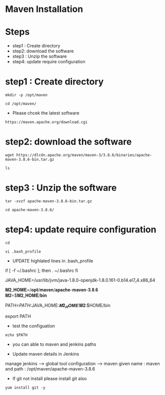 # Maven Installation 

# Steps
- step1 : Create directory 
- step2: download the software
- step3 : Unzip the software
- step4: update require configuration

# step1 : Create directory 
```
mkdir -p /opt/maven
```
```
cd /opt/maven/
```
- Please chcek the latest software 
```
https://maven.apache.org/download.cgi
```
# step2: download the software

```
wget https://dlcdn.apache.org/maven/maven-3/3.8.6/binaries/apache-maven-3.8.6-bin.tar.gz
```
```
ls
```

# step3 : Unzip the software
```
tar -xvzf apache-maven-3.8.6-bin.tar.gz
```
```
cd apache-maven-3.8.6/
```
# step4: update require configuration

```
cd
```
```
vi .bash_profile
```
- UPDATE highlated lines in .bash_profile


if [ -f ~/.bashrc ]; then
        . ~/.bashrc
fi



JAVA_HOME=/usr/lib/jvm/java-1.8.0-openjdk-1.8.0.161-0.b14.el7_4.x86_64

𝐌𝟐_𝐇𝐎𝐌𝐄=/𝐨𝐩𝐭/𝐦𝐚𝐯𝐞𝐧/𝐚𝐩𝐚𝐜𝐡𝐞-𝐦𝐚𝐯𝐞𝐧-𝟑.𝟖.𝟔   
𝐌𝟐=$𝐌𝟐_𝐇𝐎𝐌𝐄/𝐛𝐢𝐧

PATH=$PATH:$JAVA_HOME:$𝐌𝟐_𝐇𝐎𝐌𝐄:$𝐌𝟐:$HOME/bin


export PATH

- test the configuation 

```
echo $PATH
```

- you can able to maven and jenkins paths

- Update maven details  in Jenkins 

manage jenkins --> global tool configuration --> maven 
  given name : maven and path : /opt/maven/apache-maven-3.8.6
 
 - If git not install please install git also
 
 ```
 yum install git -y
 ```
  


